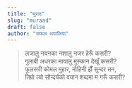 ```yaml
---
title: "मुराद"
slug: "muraad"
draft: false
author: "सफल थपालिया"
---
```


> लजालु नयनका नशालु नजर हेरूँ कसरी?  
गुलाबी अधरका मायालु मुस्कान देखूँ कसरी?   
फूलसरी कोमल मुहार, मोहिनी झैँ सुन्दर तन,   
तिम्रो त्यो सौन्दर्यको वयान शब्दमा म गरूँ कसरी?
